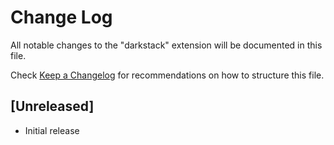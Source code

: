 # Change Log

All notable changes to the "darkstack" extension will be documented in this file.

Check [Keep a Changelog](http://keepachangelog.com/) for recommendations on how to structure this file.

## [Unreleased]

- Initial release
